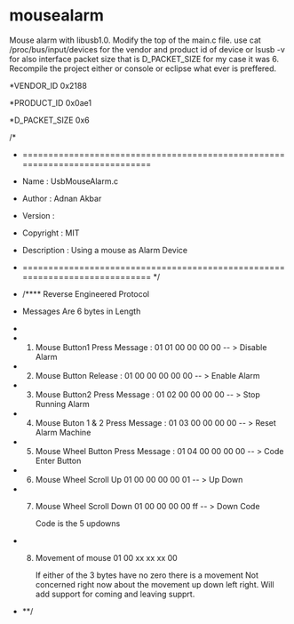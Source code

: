 mousealarm
==========

Mouse alarm with libusb1.0. Modify the top of the main.c file. 
use cat /proc/bus/input/devices for the vendor and product id of device or 
lsusb -v for also interface packet size that is D_PACKET_SIZE for my case it was 6.
Recompile the project either or console or eclipse what ever is preffered. 


 *VENDOR_ID 0x2188
  
 *PRODUCT_ID 0x0ae1
  
 *D_PACKET_SIZE 0x6
  


/*
 * ============================================================================
 * Name        : UsbMouseAlarm.c
 * Author      : Adnan Akbar
 * Version     :
 * Copyright   : MIT
 * Description : Using a mouse as Alarm Device
 * ============================================================================
 */
* /**** Reverse Engineered Protocol
 *    Messages Are 6 bytes in Length
 *
 *    1) Mouse Button1 Press Message :
     		01 01 00 00 00 00  -- >  Disable Alarm
 *    2) Mouse  Button Release :
     		01 00 00 00 00 00  -- >  Enable Alarm
 *    3) Mouse Button2 Press Message :
     		01 02 00 00 00 00  -- > Stop Running Alarm
 *    4) Mouse Buton 1 & 2 Press Message :
     		01 03 00 00 00 00  -- > Reset Alarm Machine
 * 	  5) Mouse Wheel Button Press Message :
  			01 04 00 00 00 00  -- > Code Enter Button
 * 	  6) Mouse Wheel Scroll Up
 			  01 00 00 00 00 01  -- > Up Down
 *	  7) Mouse Wheel Scroll Down
 	  		01 00 00 00 00 ff  -- > Down Code
 
 			Code is the 5  updowns
 *	  8) Movement of mouse
 	  		01 00 xx xx xx 00
 
 	  		If either of the 3 bytes have no zero there is a movement
 	  		Not concerned right now about the movement up down left
 	  		right. Will add support for coming and leaving supprt.
 
 * **/

